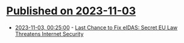# [Published on 2023-11-03](index.md)

* [2023-11-03, 00:25:00](https://soylentnews.org/article.pl?sid=23/11/02/1036249&from=rss) - [Last Chance to Fix eIDAS: Secret EU Law Threatens Internet Security](https://soylentnews.org/article.pl?sid=23/11/02/1036249&from=rss)

